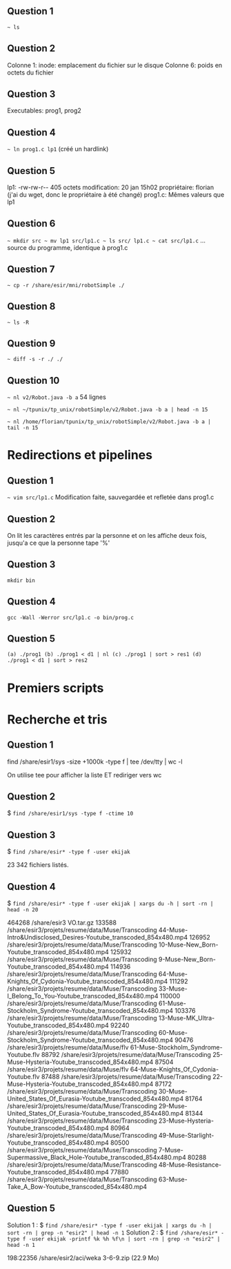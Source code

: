 ## Question 1
`~ ls`

## Question 2
Colonne 1: inode: emplacement du fichier sur le disque
Colonne 6: poids en octets du fichier

## Question 3
Executables:
				prog1, prog2

## Question 4
`~ ln prog1.c lp1` (créé un hardlink)

## Question 5
lp1:
				-rw-rw-r--
				405 octets
				modification: 20 jan 15h02
				propriétaire: florian (j'ai du wget, donc le propriétaire à été changé)
prog1.c:
				Mêmes valeurs que lp1

## Question 6
``
~ mkdir src
~ mv lp1 src/lp1.c
~ ls src/
lp1.c
~ cat src/lp1.c
``
... source du programme, identique à prog1.c

## Question 7
`~ cp -r /share/esir/mni/robotSimple ./`

## Question 8
`~ ls -R`

## Question 9
`~ diff -s -r ./ ./`

## Question 10	
`~ nl v2/Robot.java -b a`
54 lignes

`~ nl ~/tpunix/tp_unix/robotSimple/v2/Robot.java -b a | head -n 15`

`~ nl /home/florian/tpunix/tp_unix/robotSimple/v2/Robot.java -b a | tail -n 15`

# Redirections et pipelines
## Question 1
`~ vim src/lp1.c`
Modification faite, sauvegardée et refletée dans prog1.c

## Question 2
On lit les caractères entrés par la personne et on les affiche deux fois, jusqu'a ce que la personne tape '%'

## Question 3
`mkdir bin`

## Question 4
`gcc -Wall -Werror src/lp1.c -o bin/prog.c`

## Question 5
``
(a) ./prog1
(b) ./prog1 < d1 | nl
(c) ./prog1 | sort > res1
(d) ./prog1 < d1 | sort > res2
``

# Premiers scripts

# Recherche et tris
## Question 1
find /share/esir1/sys -size +1000k -type f | tee /dev/tty | wc -l

On utilise tee pour afficher la liste ET rediriger vers wc

## Question 2
$ `find /share/esir1/sys -type f -ctime 10`

## Question 3
$ `find /share/esir* -type f -user ekijak`

23 342 fichiers listés.
## Question 4
$ `find /share/esir* -type f -user ekijak | xargs du -h | sort -rn | head -n 20`

464268 /share/esir3 VO.tar.gz
133588 /share/esir3/projets/resume/data/Muse/Transcoding 44-Muse-Intro&Undisclosed_Desires-Youtube_transcoded_854x480.mp4
126952 /share/esir3/projets/resume/data/Muse/Transcoding 10-Muse-New_Born-Youtube_transcoded_854x480.mp4
125932 /share/esir3/projets/resume/data/Muse/Transcoding 9-Muse-New_Born-Youtube_transcoded_854x480.mp4
114936 /share/esir3/projets/resume/data/Muse/Transcoding 64-Muse-Knights_Of_Cydonia-Youtube_transcoded_854x480.mp4
111292 /share/esir3/projets/resume/data/Muse/Transcoding 33-Muse-I_Belong_To_You-Youtube_transcoded_854x480.mp4
110000 /share/esir3/projets/resume/data/Muse/Transcoding 61-Muse-Stockholm_Syndrome-Youtube_transcoded_854x480.mp4
103376 /share/esir3/projets/resume/data/Muse/Transcoding 13-Muse-MK_Ultra-Youtube_transcoded_854x480.mp4
92240 /share/esir3/projets/resume/data/Muse/Transcoding 60-Muse-Stockholm_Syndrome-Youtube_transcoded_854x480.mp4
90476 /share/esir3/projets/resume/data/Muse/flv 61-Muse-Stockholm_Syndrome-Youtube.flv
88792 /share/esir3/projets/resume/data/Muse/Transcoding 25-Muse-Hysteria-Youtube_transcoded_854x480.mp4
87504 /share/esir3/projets/resume/data/Muse/flv 64-Muse-Knights_Of_Cydonia-Youtube.flv
87488 /share/esir3/projets/resume/data/Muse/Transcoding 22-Muse-Hysteria-Youtube_transcoded_854x480.mp4
87172 /share/esir3/projets/resume/data/Muse/Transcoding 30-Muse-United_States_Of_Eurasia-Youtube_transcoded_854x480.mp4
81764 /share/esir3/projets/resume/data/Muse/Transcoding 29-Muse-United_States_Of_Eurasia-Youtube_transcoded_854x480.mp4
81344 /share/esir3/projets/resume/data/Muse/Transcoding 23-Muse-Hysteria-Youtube_transcoded_854x480.mp4
80964 /share/esir3/projets/resume/data/Muse/Transcoding 49-Muse-Starlight-Youtube_transcoded_854x480.mp4
80500 /share/esir3/projets/resume/data/Muse/Transcoding 7-Muse-Supermassive_Black_Hole-Youtube_transcoded_854x480.mp4
80288 /share/esir3/projets/resume/data/Muse/Transcoding 48-Muse-Resistance-Youtube_transcoded_854x480.mp4
77880 /share/esir3/projets/resume/data/Muse/Transcoding 63-Muse-Take_A_Bow-Youtube_transcoded_854x480.mp4

## Question 5
Solution 1 : $ `find /share/esir* -type f -user ekijak | xargs du -h | sort -rn | grep -n "esir2" | head -n 1`
Solution 2 : $ `find /share/esir* -type f -user ekijak -printf %k %h %f\n | sort -rn | grep -n "esir2" | head -n 1`

198:22356 /share/esir2/aci/weka 3-6-9.zip (22.9 Mo)

